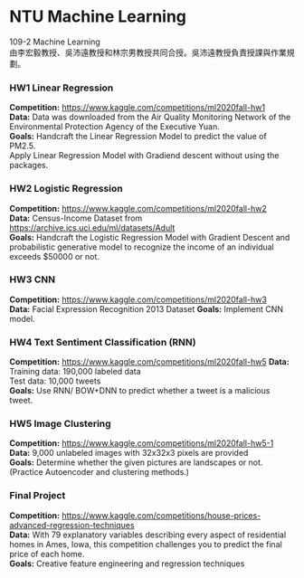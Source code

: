# NTU Machine Learning  
109-2 Machine Learning   
由李宏毅教授、吳沛遠教授和林宗男教授共同合授。吳沛遠教授負責授課與作業規劃。   
### HW1 Linear Regression
**Competition:** https://www.kaggle.com/competitions/ml2020fall-hw1  
**Data:** Data was downloaded from the Air Quality Monitoring Network of the Environmental Protection Agency of the Executive Yuan.  
**Goals:** Handcraft the Linear Regression Model to predict the value of PM2.5.  
Apply Linear Regression Model with Gradiend descent without using the packages.   

### HW2 Logistic Regression
**Competition:** https://www.kaggle.com/competitions/ml2020fall-hw2   
**Data:** Census-Income Dataset from https://archive.ics.uci.edu/ml/datasets/Adult  
**Goals:** Handcraft the Logistic Regression Model with Gradient Descent and probabilistic generative model to recognize the income of an individual exceeds $50000 or not.  
### HW3 CNN
**Competition:** https://www.kaggle.com/competitions/ml2020fall-hw3  
**Data:** Facial Expression Recognition 2013 Dataset
**Goals:** Implement CNN model.

### HW4 Text Sentiment Classification (RNN)  
**Competition:** https://www.kaggle.com/competitions/ml2020fall-hw5
**Data:**  
Training data: 190,000 labeled data  
Test data: 10,000 tweets  
**Goals:** Use RNN/ BOW+DNN to predict whether a tweet is a malicious tweet.  

### HW5 Image Clustering
**Competition:** https://www.kaggle.com/competitions/ml2020fall-hw5-1  
**Data:** 9,000 unlabeled images with 32x32x3 pixels are provided   
**Goals:** Determine whether the given pictures are landscapes or not. (Practice Autoencoder and clustering methods.)   

### Final Project
**Competition:** https://www.kaggle.com/competitions/house-prices-advanced-regression-techniques   
**Data:** With 79 explanatory variables describing every aspect of residential homes in Ames, Iowa, this competition challenges you to predict the final price of each home.  
**Goals:** Creative feature engineering and regression techniques   
